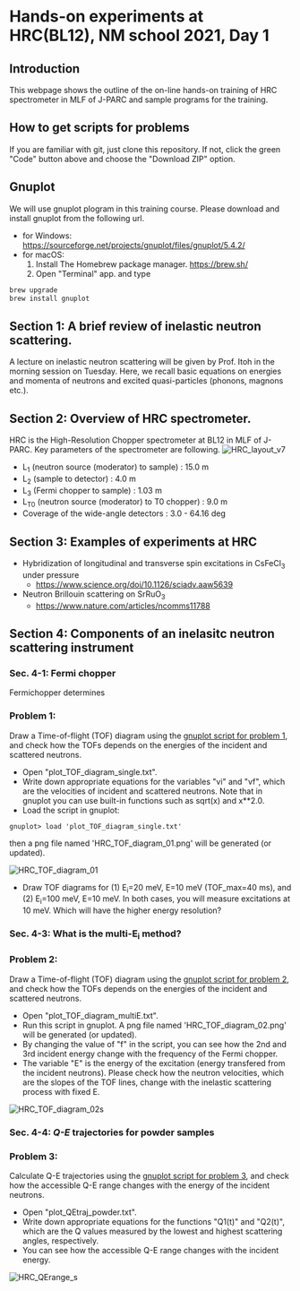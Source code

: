 # Hands-on experiments at HRC(BL12), NM school 2021, Day 1

## Introduction
This webpage shows the outline of the on-line hands-on training of HRC spectrometer in MLF of J-PARC and sample programs for the training. 

## How to get scripts for problems
If you are familiar with git, just clone this repository.
If not, click the green "Code" button above and choose the "Download ZIP" option.

## Gnuplot
We will use gnuplot plogram in this training course. Please download and install gnuplot from the following url. 

* for Windows: https://sourceforge.net/projects/gnuplot/files/gnuplot/5.4.2/
* for macOS:
    1. Install The Homebrew package manager. https://brew.sh/
    2. Open "Terminal" app. and type 
```bash
brew upgrade
brew install gnuplot
```

## Section 1: A brief review of inelastic neutron scattering.
 A lecture on inelastic neutron scattering will be given by Prof. Itoh in the morning session on Tuesday. Here, we recall basic equations on energies and momenta of neutrons and excited quasi-particles (phonons, magnons etc.).

## Section 2: Overview of HRC spectrometer. 
 HRC is the High-Resolution Chopper spectrometer at BL12 in MLF of J-PARC. Key parameters of the spectrometer are following. 
![HRC_layout_v7](https://user-images.githubusercontent.com/50174733/144195316-b9001709-d7bf-494f-983b-67f8ff7748ef.png)
* L<sub>1</sub> (neutron source (moderator) to sample) : 15.0 m
* L<sub>2</sub> (sample to detector) : 4.0 m
* L<sub>3</sub> (Fermi chopper to sample) : 1.03 m
* L<sub>T0</sub> (neutron source (moderator) to T0 chopper) : 9.0 m
* Coverage of the wide-angle detectors : 3.0 - 64.16 deg

## Section 3: Examples of experiments at HRC 
* Hybridization of longitudinal and transverse spin excitations in CsFeCl<sub>3</sub> under pressure
    - https://www.science.org/doi/10.1126/sciadv.aaw5639
* Neutron Brillouin scattering on SrRuO<sub>3</sub>
    - https://www.nature.com/articles/ncomms11788
 
## Section 4: Components of an inelasitc neutron scattering instrument
### Sec. 4-1: Fermi chopper
Fermichopper determines 
### Problem 1: 
Draw a Time-of-flight (TOF) diagram using the [gnuplot script for problem 1](/problem1/plot_TOF_diagram_single.txt), and check how the TOFs depends on the energies of the incident and scattered neutrons.

* Open "plot_TOF_diagram_single.txt".
* Write down appropriate equations for the variables "vi" and "vf", which are the velocities of incident and scattered neutrons. Note that in gnuplot you can use built-in functions such as sqrt(x) and x**2.0.
* Load the script in gnuplot:
```
gnuplot> load 'plot_TOF_diagram_single.txt'
```
then a png file named 'HRC_TOF_diagram_01.png' will be generated (or updated).

![HRC_TOF_diagram_01](https://user-images.githubusercontent.com/50174733/144240255-ff3c50d6-058c-41d2-82c1-3b907dd9d5bd.png)
* Draw TOF diagrams for (1) E<sub>i</sub>=20 meV, E=10 meV (TOF_max=40 ms), and (2) E<sub>i</sub>=100 meV, E=10 meV. In both cases, you will measure excitations at 10 meV. Which will have the higher energy resolution? 
 
### Sec. 4-3: What is the multi-E<sub>i</sub> method?

### Problem 2: 
Draw a Time-of-flight (TOF) diagram using the [gnuplot script for problem 2](/problem2/plot_TOF_diagram_multiE.txt), and check how the TOFs depends on the energies of the incident and scattered neutrons.
* Open "plot_TOF_diagram_multiE.txt".
* Run this script in gnuplot. A png file named 'HRC_TOF_diagram_02.png' will be generated (or updated).
* By changing the value of "f" in the script, you can see how the 2nd and 3rd incident energy change with the frequency of the Fermi chopper.
* The variable "E" is the energy of the excitation (energy transfered from the incident neutrons). Please check how the neutron velocities, which are the slopes of the TOF lines, change with the inelastic scattering process with fixed E. 

![HRC_TOF_diagram_02s](https://user-images.githubusercontent.com/50174733/144352429-68782d6f-6c6c-4684-b769-40b974cb8a9d.jpeg)

### Sec. 4-4: _Q-E_ trajectories for powder samples 

### Problem 3: 
Calculate Q-E trajectories using the [gnuplot script for problem 3](/problem3/plot_QEtraj_powder.txt), and check how the accessible Q-E range changes with the energy of the incident neutrons.
* Open "plot_QEtraj_powder.txt".
* Write down appropriate equations for the functions "Q1(t)" and "Q2(t)", which are the Q values measured by the lowest and highest scattering angles, respectively.
* You can see how the accessible Q-E range changes with the incident energy.


![HRC_QErange_s](https://user-images.githubusercontent.com/50174733/144360311-dd88f13f-3ee0-4847-8b9b-2a45c5c782d5.png)

